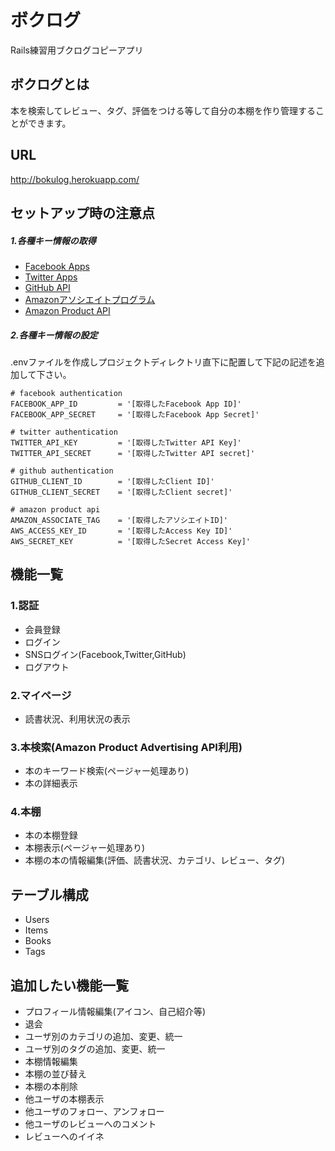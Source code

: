 # ボクログ
Rails練習用ブクログコピーアプリ

## ボクログとは
本を検索してレビュー、タグ、評価をつける等して自分の本棚を作り管理することができます。

## URL
http://bokulog.herokuapp.com/

## セットアップ時の注意点
##### 1.各種キー情報の取得
- [Facebook Apps](https://developers.facebook.com/apps)
- [Twitter Apps](https://apps.twitter.com/)
- [GitHub API](https://github.com/settings/applications)
- [Amazonアソシエイトプログラム](https://affiliate.amazon.co.jp/)
- [Amazon Product API](https://affiliate.amazon.co.jp/gp/advertising/api/detail/main.html)

##### 2.各種キー情報の設定

.envファイルを作成しプロジェクトディレクトリ直下に配置して下記の記述を追加して下さい。

````
# facebook authentication
FACEBOOK_APP_ID         = '[取得したFacebook App ID]'
FACEBOOK_APP_SECRET     = '[取得したFacebook App Secret]'

# twitter authentication
TWITTER_API_KEY         = '[取得したTwitter API Key]'
TWITTER_API_SECRET      = '[取得したTwitter API secret]'

# github authentication
GITHUB_CLIENT_ID        = '[取得したClient ID]'
GITHUB_CLIENT_SECRET    = '[取得したClient secret]'

# amazon product api
AMAZON_ASSOCIATE_TAG    = '[取得したアソシエイトID]'
AWS_ACCESS_KEY_ID       = '[取得したAccess Key ID]'
AWS_SECRET_KEY          = '[取得したSecret Access Key]'
````

## 機能一覧
### 1.認証
- 会員登録
- ログイン
- SNSログイン(Facebook,Twitter,GitHub)
- ログアウト

### 2.マイページ
- 読書状況、利用状況の表示

### 3.本検索(Amazon Product Advertising API利用)
- 本のキーワード検索(ページャー処理あり)
- 本の詳細表示

### 4.本棚
- 本の本棚登録
- 本棚表示(ページャー処理あり)
- 本棚の本の情報編集(評価、読書状況、カテゴリ、レビュー、タグ)


## テーブル構成
- Users
- Items
- Books
- Tags 



## 追加したい機能一覧
- プロフィール情報編集(アイコン、自己紹介等)
- 退会
- ユーザ別のカテゴリの追加、変更、統一
- ユーザ別のタグの追加、変更、統一
- 本棚情報編集
- 本棚の並び替え
- 本棚の本削除
- 他ユーザの本棚表示
- 他ユーザのフォロー、アンフォロー
- 他ユーザのレビューへのコメント
- レビューへのイイネ
